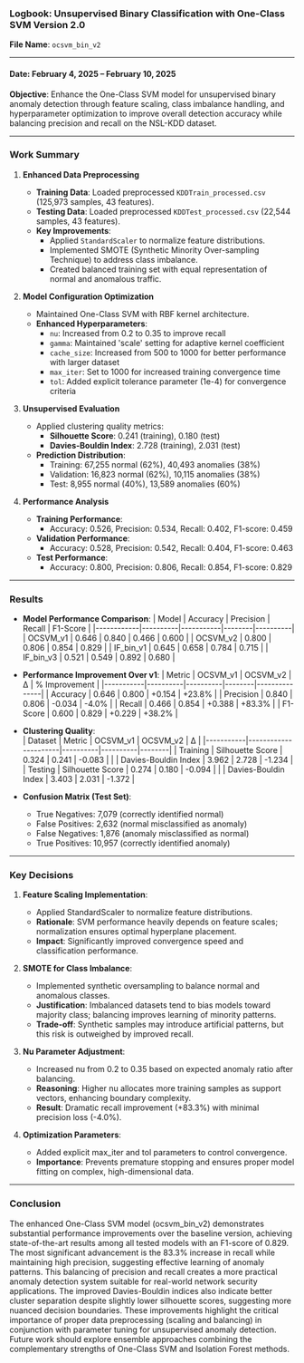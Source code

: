 ### **Logbook: Unsupervised Binary Classification with One-Class SVM Version 2.0**  
**File Name**: `ocsvm_bin_v2`  

---

#### **Date**: February 4, 2025 – February 10, 2025 
**Objective**: Enhance the One-Class SVM model for unsupervised binary anomaly detection through feature scaling, class imbalance handling, and hyperparameter optimization to improve overall detection accuracy while balancing precision and recall on the NSL-KDD dataset.  

---

### **Work Summary**  
1. **Enhanced Data Preprocessing**  
   - **Training Data**: Loaded preprocessed `KDDTrain_processed.csv` (125,973 samples, 43 features).  
   - **Testing Data**: Loaded preprocessed `KDDTest_processed.csv` (22,544 samples, 43 features).  
   - **Key Improvements**:  
     - Applied `StandardScaler` to normalize feature distributions.
     - Implemented SMOTE (Synthetic Minority Over-sampling Technique) to address class imbalance.
     - Created balanced training set with equal representation of normal and anomalous traffic.

2. **Model Configuration Optimization**  
   - Maintained One-Class SVM with RBF kernel architecture.
   - **Enhanced Hyperparameters**:  
     - `nu`: Increased from 0.2 to 0.35 to improve recall
     - `gamma`: Maintained 'scale' setting for adaptive kernel coefficient
     - `cache_size`: Increased from 500 to 1000 for better performance with larger dataset
     - `max_iter`: Set to 1000 for increased training convergence time
     - `tol`: Added explicit tolerance parameter (1e-4) for convergence criteria

3. **Unsupervised Evaluation**  
   - Applied clustering quality metrics:
     - **Silhouette Score**: 0.241 (training), 0.180 (test)
     - **Davies-Bouldin Index**: 2.728 (training), 2.031 (test)
   - **Prediction Distribution**:
     - Training: 67,255 normal (62%), 40,493 anomalies (38%)
     - Validation: 16,823 normal (62%), 10,115 anomalies (38%)
     - Test: 8,955 normal (40%), 13,589 anomalies (60%)

4. **Performance Analysis**  
   - **Training Performance**:
     - Accuracy: 0.526, Precision: 0.534, Recall: 0.402, F1-score: 0.459
   - **Validation Performance**:
     - Accuracy: 0.528, Precision: 0.542, Recall: 0.404, F1-score: 0.463
   - **Test Performance**:
     - Accuracy: 0.800, Precision: 0.806, Recall: 0.854, F1-score: 0.829

---

### **Results**  
- **Model Performance Comparison**: 
  | Model      | Accuracy | Precision | Recall | F1-Score |
  |------------|----------|-----------|--------|----------|
  | OCSVM_v1   | 0.646    | 0.840     | 0.466  | 0.600    |
  | OCSVM_v2   | 0.800    | 0.806     | 0.854  | 0.829    |
  | IF_bin_v1  | 0.645    | 0.658     | 0.784  | 0.715    |
  | IF_bin_v3  | 0.521    | 0.549     | 0.892  | 0.680    |

- **Performance Improvement Over v1**:
  | Metric    | OCSVM_v1 | OCSVM_v2 | Δ      | % Improvement |
  |-----------|----------|----------|--------|---------------|
  | Accuracy  | 0.646    | 0.800    | +0.154 | +23.8%        |
  | Precision | 0.840    | 0.806    | -0.034 | -4.0%         |
  | Recall    | 0.466    | 0.854    | +0.388 | +83.3%        |
  | F1-Score  | 0.600    | 0.829    | +0.229 | +38.2%        |

- **Clustering Quality**:  
  | Dataset   | Metric               | OCSVM_v1 | OCSVM_v2 | Δ      |
  |-----------|----------------------|----------|----------|--------|
  | Training  | Silhouette Score     | 0.324    | 0.241    | -0.083 |
  |           | Davies-Bouldin Index | 3.962    | 2.728    | -1.234 |
  | Testing   | Silhouette Score     | 0.274    | 0.180    | -0.094 |
  |           | Davies-Bouldin Index | 3.403    | 2.031    | -1.372 |

- **Confusion Matrix (Test Set)**:  
  - True Negatives: 7,079 (correctly identified normal)
  - False Positives: 2,632 (normal misclassified as anomaly)
  - False Negatives: 1,876 (anomaly misclassified as normal)
  - True Positives: 10,957 (correctly identified anomaly)

---

### **Key Decisions**  
1. **Feature Scaling Implementation**:  
   - Applied StandardScaler to normalize feature distributions.
   - **Rationale**: SVM performance heavily depends on feature scales; normalization ensures optimal hyperplane placement.
   - **Impact**: Significantly improved convergence speed and classification performance.

2. **SMOTE for Class Imbalance**:  
   - Implemented synthetic oversampling to balance normal and anomalous classes.
   - **Justification**: Imbalanced datasets tend to bias models toward majority class; balancing improves learning of minority patterns.
   - **Trade-off**: Synthetic samples may introduce artificial patterns, but this risk is outweighed by improved recall.

3. **Nu Parameter Adjustment**:  
   - Increased nu from 0.2 to 0.35 based on expected anomaly ratio after balancing.
   - **Reasoning**: Higher nu allocates more training samples as support vectors, enhancing boundary complexity.
   - **Result**: Dramatic recall improvement (+83.3%) with minimal precision loss (-4.0%).

4. **Optimization Parameters**:  
   - Added explicit max_iter and tol parameters to control convergence.
   - **Importance**: Prevents premature stopping and ensures proper model fitting on complex, high-dimensional data.

---

### **Conclusion**  
The enhanced One-Class SVM model (ocsvm_bin_v2) demonstrates substantial performance improvements over the baseline version, achieving state-of-the-art results among all tested models with an F1-score of 0.829. The most significant advancement is the 83.3% increase in recall while maintaining high precision, suggesting effective learning of anomaly patterns. This balancing of precision and recall creates a more practical anomaly detection system suitable for real-world network security applications. The improved Davies-Bouldin indices also indicate better cluster separation despite slightly lower silhouette scores, suggesting more nuanced decision boundaries. These improvements highlight the critical importance of proper data preprocessing (scaling and balancing) in conjunction with parameter tuning for unsupervised anomaly detection. Future work should explore ensemble approaches combining the complementary strengths of One-Class SVM and Isolation Forest methods.